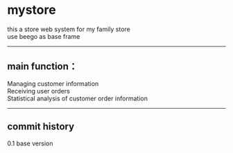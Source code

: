 # mystore
 this a store web system for my family store  
use beego as base frame  

***
## main function：

Managing customer information   
Receiving user orders  
Statistical analysis of customer order information

***
## commit history

0.1 base version